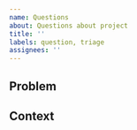 ```yaml
---
name: Questions
about: Questions about project
title: ''
labels: question, triage
assignees: ''
---
```


<!-- Before posting your question, try looking for an answer on NeoFS website (https://fs.neo.org/),
     search for similar issues here or ask on Neo Discord (https://discord.com/invite/R8v48YA).
     If nothing helps, submit this issue. -->

## Problem
<!-- What are you trying to accomplish? Describe what's your problem -->

## Context
<!-- Providing context helps us come up with a solution that is most useful in the real world.
     Include as many relevant details about the environment you experienced -->
